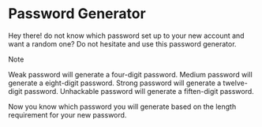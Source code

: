 # Password Generator
Hey there! do not know which password set up to your new account and want a random one?
Do not hesitate and use this password generator.

> [!NOTE]
> Weak password will generate a four-digit password.
> Medium password will generate a eight-digit password.
> Strong password will generate a twelve-digit password.
> Unhackable password will generate a fiften-digit password.

Now you know which password you will generate based on the length requirement for your new password.

